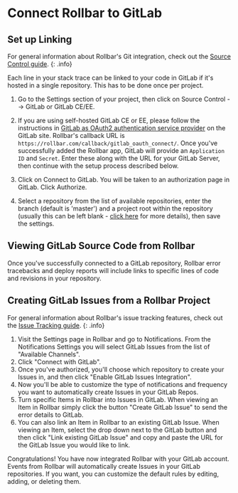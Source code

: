 # Connect Rollbar to GitLab

## Set up Linking

For general information about Rollbar's Git integration, check out the [Source Control guide](../source-control/). 
{: .info}

Each line in your stack trace can be linked to your code in GitLab if it's hosted in a single repository. This has to be done once per project.

1. Go to the Settings section of your project, then click on Source Control --> GitLab or GitLab CE/EE.

2. If you are using self-hosted GitLab CE or EE, please follow the instructions in [GitLab as OAuth2 authentication service provider](https://docs.gitlab.com/ce/integration/oauth_provider.html) on the GitLab site.  Rollbar's callback URL is `https://rollbar.com/callback/gitlab_oauth_connect/`.  Once you've successfully added the Rollbar app, GitLab will provide an `Application ID` and `Secret`.  Enter these along with the URL for your GitLab Server, then continue with the setup process described below.

3. Click on Connect to GitLab.  You will be taken to an authorization page in GitLab. Click Authorize.

4. Select a repository from the list of available repositories, enter the branch (default is 'master') and a project root within the repository (usually this can be left blank - [click here](../source-control#serverroot) for more details), then save the settings.

## Viewing GitLab Source Code from Rollbar
Once you've successfully connected to a GitLab repository, Rollbar error tracebacks and deploy reports will include links to specific lines of code and revisions in your repository.

## Creating GitLab Issues from a Rollbar Project

For general information about Rollbar's issue tracking features, check out the [Issue Tracking guide](../issue-tracking/). 
{: .info}

1. Visit the Settings page in Rollbar and go to Notifications. From the Notifications Settings you
   will select GitLab Issues from the list of "Available Channels".
2. Click "Connect with GitLab".
3. Once you've authorized, you'll choose which repository to create your Issues in, and then click "Enable GitLab Issues Integration".
4. Now you'll be able to customize the type of notifications and frequency you want to automatically create Issues in your GitLab Repos.
5. Turn specific Items in Rollbar into Issues in GitLab. When viewing an Item in Rollbar simply click
   the button "Create GitLab Issue" to send the error details to GitLab.
6. You can also link an Item in Rollbar to an existing GitLab Issue. When viewing an Item, select the
   drop down next to the GitLab button and then click "Link existing GitLab Issue" and copy and paste
   the URL for the GitLab Issue you would like to link.

Congratulations! You have now integrated Rollbar with your GitLab account. Events from Rollbar will
automatically create Issues in your GitLab repositories. If you want, you can customize the default rules
by editing, adding, or deleting them.
